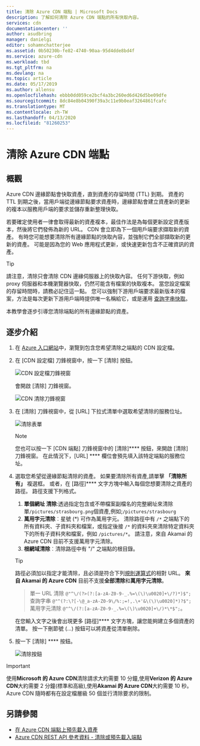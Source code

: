 ```yaml
---
title: 清除 Azure CDN 端點 | Microsoft Docs
description: 了解如何清除 Azure CDN 端點的所有快取內容。
services: cdn
documentationcenter: ''
author: asudbring
manager: danielgi
editor: sohamnchatterjee
ms.assetid: 0b50230b-fe82-4740-90aa-95d4dde8bd4f
ms.service: azure-cdn
ms.workload: tbd
ms.tgt_pltfrm: na
ms.devlang: na
ms.topic: article
ms.date: 05/17/2019
ms.author: allensu
ms.openlocfilehash: ebbb0dd059ce2bcf4a3bc260ed6d426d5be09dfe
ms.sourcegitcommit: 8dc84e8b04390f39a3c11e9b0eaf3264861fcafc
ms.translationtype: MT
ms.contentlocale: zh-TW
ms.lasthandoff: 04/13/2020
ms.locfileid: "81260253"
---
```

# <a name="purge-an-azure-cdn-endpoint"></a>清除 Azure CDN 端點
## <a name="overview"></a>概觀
Azure CDN 邊緣節點會快取資產，直到資產的存留時間 (TTL) 到期。  資產的 TTL 到期之後，當用戶端從邊緣節點要求資產時，邊緣節點會建立資產新的更新的複本以服務用戶端的要求並儲存重新整理快取。

若要確定使用者一律會取得最新的資產複本，最佳作法是為每個更新設定資產版本，然後將它們發佈為新的 URL。  CDN 會立即為下一個用戶端要求擷取新的資產。  有時您可能想要清除所有邊緣節點的快取內容，並強制它們全部擷取新的更新的資產。  可能是因為您的 Web 應用程式更新，或快速更新包含不正確資訊的資產。

> [!TIP]
> 請注意，清除只會清除 CDN 邊緣伺服器上的快取內容。  任何下游快取，例如 proxy 伺服器和本機瀏覽器快取，仍然可能含有檔案的快取複本。  當您設定檔案的存留時間時，請務必記住這一點。  您可以強制下游用戶端要求最新版本的檔案，方法是每次更新下游用戶端時提供唯一名稱給它，或是運用 [查詢字串快取](cdn-query-string.md)。  
> 
> 

本教學會逐步引導您清除端點的所有邊緣節點的資產。

## <a name="walkthrough"></a>逐步介紹
1. 在 [Azure 入口網站](https://portal.azure.com)中，瀏覽到包含您希望清除之端點的 CDN 設定檔。
2. 在 [CDN 設定檔] 刀鋒視窗中，按一下 [清除] 按鈕。
   
    ![CDN 設定檔刀鋒視窗](./media/cdn-purge-endpoint/cdn-profile-blade.png)
   
    會開啟 [清除] 刀鋒視窗。
   
    ![CDN 清除刀鋒視窗](./media/cdn-purge-endpoint/cdn-purge-blade.png)
3. 在 [清除] 刀鋒視窗中，從 [URL] 下拉式清單中選取希望清除的服務位址。
   
    ![清除表單](./media/cdn-purge-endpoint/cdn-purge-form.png)
   
   > [!NOTE]
   > 您也可以按一下 [CDN 端點] 刀鋒視窗中的 [清除]**** 按鈕，來開啟 [清除] 刀鋒視窗。  在此情況下，[URL] **** 欄位會預先填入該特定端點的服務位址。
   > 
   > 
4. 選取您希望從邊緣節點清除的資產。  如果要清除所有資產,請單擊 **「清除所有」** 複選框。  或者，在 [路徑]**** 文字方塊中輸入每個您想要清除之資產的路徑。 路徑支援下列格式。
    1. **單個網址 清除**:透過指定包含或不帶檔案副檔名的完整網址來清除單`/pictures/strasbourg.png`個資產,例如;`/pictures/strasbourg`
    2. **萬用字元清除**︰星號 (\*) 可作為萬用字元。 清除路徑中有 `/*` 之端點下的所有資料夾、子資料夾和檔案，或指定後接 `/*` 的資料夾來清除特定資料夾下的所有子資料夾和檔案，例如 `/pictures/*`。  請注意，來自 Akamai 的 Azure CDN 目前不支援萬用字元清除。 
    3. **根網域清除**︰清除路徑中有 "/" 之端點的根目錄。
   
   > [!TIP]
   > 路徑必須加以指定才能清除，且必須是符合下列[規則運算式](/dotnet/standard/base-types/regular-expression-language-quick-reference)的相對 URL。 **來自 Akamai 的 Azure CDN** 目前不支援**全部清除**和**萬用字元清除**。
   > > 單一 URL 清除 `@"^\/(?>(?:[a-zA-Z0-9-_.%=\(\)\u0020]+\/?)*)$";`  
   > > 查詢字串 `@"^(?:\?[-\@_a-zA-Z0-9\/%:;=!,.\+'&\(\)\u0020]*)?$";`  
   > > 萬用字元清除 `@"^\/(?:[a-zA-Z0-9-_.%=\(\)\u0020]+\/)*\*$";`。 
   > 
   > 在您輸入文字之後會出現更多 [路徑]**** 文字方塊，讓您能夠建立多個資產的清單。  按一下刪節號 (...) 按鈕可以將資產從清單刪除。
   > 
5. 按一下 [清除] **** 按鈕。
   
    ![清除按鈕](./media/cdn-purge-endpoint/cdn-purge-button.png)

> [!IMPORTANT]
> 使用**Microsoft 的 Azure CDN**清除請求大約需要 10 分鐘,使用**Verizon 的 Azure CDN**大約需要 2 分鐘(標準和高級),使用**Akamai 的 Azure CDN**大約需要 10 秒。  Azure CDN 隨時都有在設定檔層級 50 個並行清除要求的限制。 
> 
> 

## <a name="see-also"></a>另請參閱
* [在 Azure CDN 端點上預先載入資產](cdn-preload-endpoint.md)
* [Azure CDN REST API 參考資料 - 清除或預先載入端點](/rest/api/cdn/endpoints)


